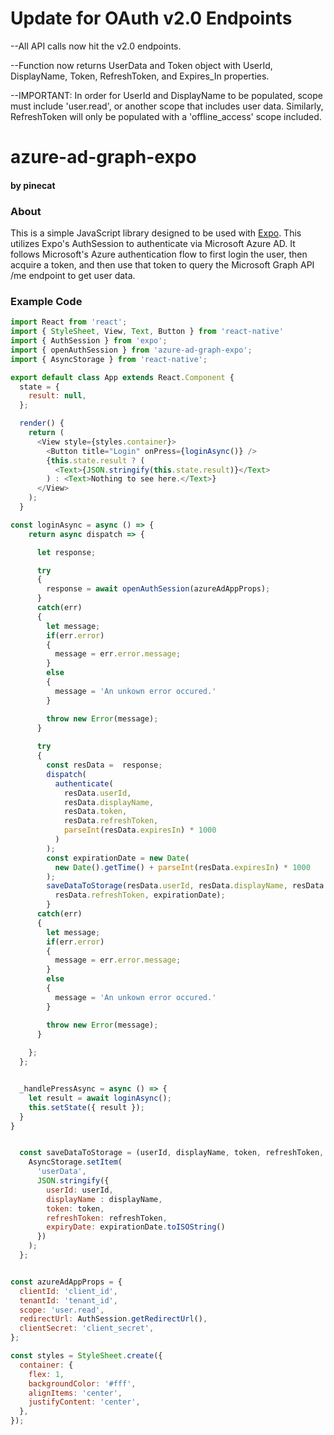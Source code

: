 # Update for OAuth v2.0 Endpoints
--All API calls now hit the v2.0 endpoints.

--Function now returns UserData and Token object with UserId, DisplayName, Token, RefreshToken, and Expires_In properties.

--IMPORTANT: In order for UserId and DisplayName to be populated, scope must include 'user.read', or another scope that includes user   data. Similarly, RefreshToken will only be populated with a 'offline_access' scope included.

# azure-ad-graph-expo
#### by pinecat

### About
This is a simple JavaScript library designed to be used with [Expo](https://expo.io).  This utilizes Expo's AuthSession to authenticate via Microsoft Azure AD.  It follows Microsoft's Azure authentication flow to first login the user, then acquire a token, and then use that token to query the Microsoft Graph API /me endpoint to get user data.

### Example Code
```javascript
import React from 'react';
import { StyleSheet, View, Text, Button } from 'react-native'
import { AuthSession } from 'expo';
import { openAuthSession } from 'azure-ad-graph-expo';
import { AsyncStorage } from 'react-native';

export default class App extends React.Component {
  state = {
    result: null,
  };

  render() {
    return (
      <View style={styles.container}>
        <Button title="Login" onPress={loginAsync()} />
        {this.state.result ? (
          <Text>{JSON.stringify(this.state.result)}</Text>
        ) : <Text>Nothing to see here.</Text>}
      </View>
    );
  }

const loginAsync = async () => {
    return async dispatch => {

      let response;

      try
      {
        response = await openAuthSession(azureAdAppProps);
      }
      catch(err)
      {
        let message;
        if(err.error)
        {
          message = err.error.message;
        }
        else
        {
          message = 'An unkown error occured.'
        }

        throw new Error(message);
      }
  
      try
      {
        const resData =  response;
        dispatch(
          authenticate(
            resData.userId,
            resData.displayName,
            resData.token,
            resData.refreshToken,
            parseInt(resData.expiresIn) * 1000
          )
        );
        const expirationDate = new Date(
          new Date().getTime() + parseInt(resData.expiresIn) * 1000
        );
        saveDataToStorage(resData.userId, resData.displayName, resData.token,
          resData.refreshToken, expirationDate);
        }
      catch(err)
      {
        let message;
        if(err.error)
        {
          message = err.error.message;
        }
        else
        {
          message = 'An unkown error occured.'
        }

        throw new Error(message);
      }
      
    };
  };


  _handlePressAsync = async () => {
    let result = await loginAsync();
    this.setState({ result });
  }
}


  const saveDataToStorage = (userId, displayName, token, refreshToken, expirationDate) => {
    AsyncStorage.setItem(
      'userData',
      JSON.stringify({
        userId: userId,
        displayName : displayName,
        token: token,
        refreshToken: refreshToken,
        expiryDate: expirationDate.toISOString()
      })
    );
  };


const azureAdAppProps = {
  clientId: 'client_id',
  tenantId: 'tenant_id',
  scope: 'user.read',
  redirectUrl: AuthSession.getRedirectUrl(),
  clientSecret: 'client_secret',
};

const styles = StyleSheet.create({
  container: {
    flex: 1,
    backgroundColor: '#fff',
    alignItems: 'center',
    justifyContent: 'center',
  },
});
```
